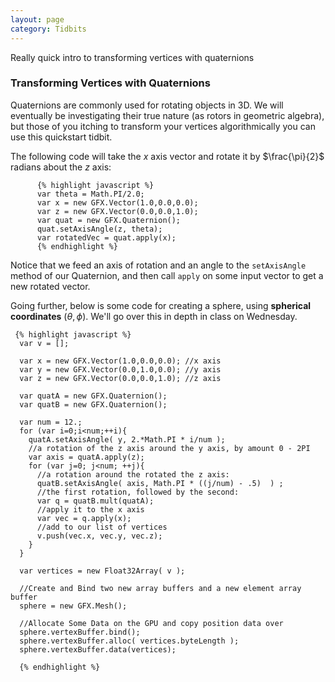 ```yaml
---
layout: page
category: Tidbits
---
```


Really quick intro to transforming vertices with quaternions

<script type="text/x-mathjax-config">
MathJax.Hub.Config({
  tex2jax: {inlineMath: [['$','$'], ['\\(','\\)']]},
  TeX: { extensions: ["AMSmath.js"] }
});
</script>
<script type="text/javascript" async
  src="https://cdn.mathjax.org/mathjax/latest/MathJax.js?config=TeX-AMS_HTML"></script>

### Transforming Vertices with Quaternions

Quaternions are commonly used for rotating objects in 3D.  We will eventually be investigating their true nature
(as rotors in geometric algebra), but those of you itching to transform your vertices algorithmically you can use this quickstart tidbit.

The following code will take the $x$ axis vector and rotate it by $\frac{\pi}{2}$ radians about the $z$ axis:

		  {% highlight javascript %}
		  var theta = Math.PI/2.0;
		  var x = new GFX.Vector(1.0,0.0,0.0);
		  var z = new GFX.Vector(0.0,0.0,1.0);
		  var quat = new GFX.Quaternion();
		  quat.setAxisAngle(z, theta);
		  var rotatedVec = quat.apply(x);
		  {% endhighlight %}


Notice that we feed an axis of rotation and an angle to the `setAxisAngle` method of our Quaternion, and then call `apply` on
some input vector to get a new rotated vector.

Going further, below is some code for creating a sphere, using **spherical coordinates** $(\theta,\phi)$.  We'll go over this in depth in class on Wednesday.

	 {% highlight javascript %}
	  var v = [];

	  var x = new GFX.Vector(1.0,0.0,0.0); //x axis
	  var y = new GFX.Vector(0.0,1.0,0.0); //y axis
	  var z = new GFX.Vector(0.0,0.0,1.0); //z axis

	  var quatA = new GFX.Quaternion();
	  var quatB = new GFX.Quaternion();

	  var num = 12.;
	  for (var i=0;i<num;++i){
	    quatA.setAxisAngle( y, 2.*Math.PI * i/num );
	    //a rotation of the z axis around the y axis, by amount 0 - 2PI
	    var axis = quatA.apply(z);
	    for (var j=0; j<num; ++j){
	      //a rotation around the rotated the z axis:
	      quatB.setAxisAngle( axis, Math.PI * ((j/num) - .5)  ) ;
	      //the first rotation, followed by the second:
	      var q = quatB.mult(quatA);
	      //apply it to the x axis
	      var vec = q.apply(x);
	      //add to our list of vertices
	      v.push(vec.x, vec.y, vec.z);  
	    }
	  }
	  
	  var vertices = new Float32Array( v ); 

	  //Create and Bind two new array buffers and a new element array buffer
	  sphere = new GFX.Mesh();

	  //Allocate Some Data on the GPU and copy position data over
	  sphere.vertexBuffer.bind();
	  sphere.vertexBuffer.alloc( vertices.byteLength );
	  sphere.vertexBuffer.data(vertices);

	  {% endhighlight %}

  